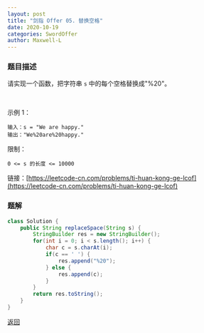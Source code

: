 ```yaml
---
layout: post
title: "剑指 Offer 05. 替换空格"
date: 2020-10-19
categories: SwordOffer
author: Maxwell-L
---
```


### **题目描述**
请实现一个函数，把字符串 `s` 中的每个空格替换成"%20"。

 

示例 1：
```
输入：s = "We are happy."
输出："We%20are%20happy."
```

限制：

`0 <= s 的长度 <= 10000`


链接：[https://leetcode-cn.com/problems/ti-huan-kong-ge-lcof](https://leetcode-cn.com/problems/ti-huan-kong-ge-lcof)


### **题解**
``` java
class Solution {
    public String replaceSpace(String s) {
        StringBuilder res = new StringBuilder();
        for(int i = 0; i < s.length(); i++) {
            char c = s.charAt(i);
            if(c == ' ') {
                res.append("%20");
            } else {
                res.append(c);
            }
        }
        return res.toString();
    }
}
```

[返回](https://maxwell-blog.cn/leetcode/2020/10/08/leetcode)